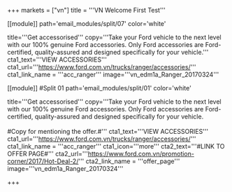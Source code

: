 +++
markets = ["vn"]
title = '''VN Welcome First Test'''

 [[module]]
path='email_modules/split/07'
color='white'

title='''Get accessorised'''
copy='''Take your Ford vehicle to the next level with our 100% genuine Ford accessories. Only Ford accessories are Ford-certified, quality-assured and designed specifically for your vehicle.'''
cta1_text='''VIEW ACCESSORIES'''
cta1_url='''https://www.ford.com.vn/trucks/ranger/accessories/'''
cta1_link_name = '''acc_ranger'''
image='''vn_edm1a_Ranger_20170324'''


[[module]] #Split 01
path='email_modules/split/01'
color='white'

  title='''Get accessorised'''
  copy='''Take your Ford vehicle to the next level with our 100% genuine Ford accessories. Only Ford accessories are Ford-certified, quality-assured and designed specifically for your vehicle. <br /><br />#Copy for mentioning the offer.#'''
  cta1_text='''VIEW ACCESSORIES'''
  cta1_url='''https://www.ford.com.vn/trucks/ranger/accessories/'''
	cta1_link_name = '''acc_ranger'''
     cta1_icon='''more'''
  cta2_text='''#LINK TO OFFER PAGE#'''
  cta2_url='''https://www.ford.com.vn/promotion-corner/2017/Hot-Deal-2/'''
	cta2_link_name = '''offer_page'''
  image='''vn_edm1a_Ranger_20170324'''


+++